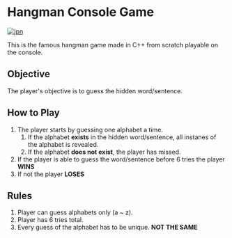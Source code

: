 # Hangman Console Game
[![jpn](https://img.shields.io/badge/lang-jpn-red.svg)](https://github.com/renm10/Hangman/blob/main/README-jp.md)

This is the famous hangman game made in C++ from scratch playable on the console.

## Objective
The player's objective is to guess the hidden word/sentence.

## How to Play
1. The player starts by guessing one alphabet a time.
    1. If the alphabet **exists** in the hidden word/sentence, all instanes of the alphabet is revealed. 
    2. If the alphabet **does not exist**, the player has missed.
2. If the player is able to guess the word/sentence before 6 tries the player **WINS**
3. If not the player **LOSES**

## Rules
1. Player can guess alphabets only (a ~ z).
2. Player has 6 tries total.
3. Every guess of the alphabet has to be unique. **NOT THE SAME**